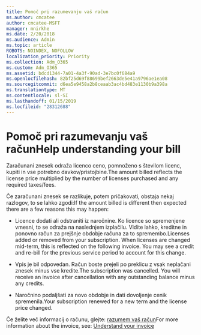 ```yaml
---
title: Pomoč pri razumevanju vaš račun
ms.author: cmcatee
author: cmcatee-MSFT
manager: mnirkhe
ms.date: 2/20/2018
ms.audience: Admin
ms.topic: article
ROBOTS: NOINDEX, NOFOLLOW
localization_priority: Priority
ms.collection: Adm_O365
ms.custom: Adm_O365
ms.assetid: bdcd1344-7a01-4a3f-90ad-3e7bc0f684a9
ms.openlocfilehash: 82bf25d69f88699bef2663de5e41a9796ae1ea08
ms.sourcegitcommit: d6ea5e9458a2b8ceaab3ac4bd483e1130b9a398a
ms.translationtype: MT
ms.contentlocale: sl-SI
ms.lasthandoff: 01/15/2019
ms.locfileid: "28312688"
---
```

# <a name="help-understanding-your-bill"></a><span data-ttu-id="7bd95-102">Pomoč pri razumevanju vaš račun</span><span class="sxs-lookup"><span data-stu-id="7bd95-102">Help understanding your bill</span></span>

<span data-ttu-id="7bd95-103">Zaračunani znesek odraža licenco ceno, pomnoženo s številom licenc, kupiti in vse potrebno davkov/pristojbine.</span><span class="sxs-lookup"><span data-stu-id="7bd95-103">The amount billed reflects the license price multiplied by the number of licenses purchased and any required taxes/fees.</span></span>
  
<span data-ttu-id="7bd95-104">Če zaračunani znesek se razlikuje, potem pričakovati, obstaja nekaj razlogov, to se lahko zgodi:</span><span class="sxs-lookup"><span data-stu-id="7bd95-104">If the amount billed is different then expected there are a few reasons this may happen:</span></span>
  
- <span data-ttu-id="7bd95-p101">Licence dodati ali odstraniti iz naročnine. Ko licence so spremenjene vmesni, to se odraža na naslednjem izplačilu. Vidite lahko, kreditne in ponovno račun za prejšnje obdobje računa za to spremembo.</span><span class="sxs-lookup"><span data-stu-id="7bd95-p101">Licenses added or removed from your subscription. When licenses are changed mid-term, this is reflected on the following invoice. You may see a credit and re-bill for the previous service period to account for this change.</span></span>
    
- <span data-ttu-id="7bd95-p102">Vpis je bil odpovedan. Račun boste prejeli po preklicu z vsak neplačani znesek minus vse kredite.</span><span class="sxs-lookup"><span data-stu-id="7bd95-p102">The subscription was cancelled. You will receive an invoice after cancellation with any outstanding balance minus any credits.</span></span>
    
- <span data-ttu-id="7bd95-110">Naročnino podaljšati za novo obdobje in dati dovoljenje cenik spremenila.</span><span class="sxs-lookup"><span data-stu-id="7bd95-110">Your subscription renewed for a new term and the license price changed.</span></span>
    
<span data-ttu-id="7bd95-111">Če želite več informacij o računu, glejte: [razumem vaš račun](https://support.office.com/article/0724b428-fb59-4962-8c37-6674166d7507)</span><span class="sxs-lookup"><span data-stu-id="7bd95-111">For more information about the invoice, see: [Understand your invoice](https://support.office.com/article/0724b428-fb59-4962-8c37-6674166d7507)</span></span>
  

